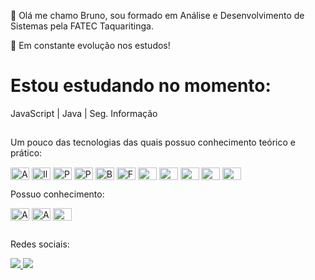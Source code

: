 👋 Olá me chamo Bruno, sou formado em Análise e Desenvolvimento de Sistemas pela FATEC Taquaritinga.

🌱 Em constante evolução nos estudos!


# Estou estudando no momento:

JavaScript | Java | Seg. Informação

##

Um pouco das tecnologias das quais possuo conhecimento teórico e prático:
<div style="display: inline-block">
<img align="center" alt="After" height="20" width="30" src="https://cdn.jsdelivr.net/gh/devicons/devicon@latest/icons/aftereffects/aftereffects-original.svg" />
<img align="center" alt="Illus" height="20" width="30" src="https://cdn.jsdelivr.net/gh/devicons/devicon@latest/icons/illustrator/illustrator-plain.svg" />
<img align="center" alt="Photo" height="20" width="30" src="https://cdn.jsdelivr.net/gh/devicons/devicon@latest/icons/photoshop/photoshop-original.svg" />
<img align="center" alt="Premi" height="20" width="30" src="https://cdn.jsdelivr.net/gh/devicons/devicon@latest/icons/premierepro/premierepro-original.svg" />
<img align="center" alt="Blend" height="20" width="30" src="https://cdn.jsdelivr.net/gh/devicons/devicon@latest/icons/blender/blender-original.svg" />
<img align="center" alt="Figma" height="20" width="30" src="https://cdn.jsdelivr.net/gh/devicons/devicon@latest/icons/figma/figma-original.svg" />
<img align="center" alt="Gimp" height="20" width="30" src="https://cdn.jsdelivr.net/gh/devicons/devicon@latest/icons/gimp/gimp-original.svg" />
<img align="center" alt="Html" height="20" width="30" src="https://cdn.jsdelivr.net/gh/devicons/devicon@latest/icons/html5/html5-original.svg" />
<img align="center" alt="Css" height="20" width="30" src="https://cdn.jsdelivr.net/gh/devicons/devicon@latest/icons/css3/css3-original.svg" />
<img align="center" alt="Git" height="20" width="30" src="https://cdn.jsdelivr.net/gh/devicons/devicon@latest/icons/git/git-original.svg" />
<img align="center" alt="GitH" height="20" width="30" src="https://cdn.jsdelivr.net/gh/devicons/devicon@latest/icons/github/github-original.svg" />

</div>



Possuo conhecimento:
<div style="display: inline-block">
<img align="center" alt="After" height="20" width="30" src="https://cdn.jsdelivr.net/gh/devicons/devicon@latest/icons/docker/docker-original-wordmark.svg" />
<img align="center" alt="After" height="20" width="30" src="https://cdn.jsdelivr.net/gh/devicons/devicon@latest/icons/jenkins/jenkins-original.svg" />
<img align="center" alt="Ubun" height="20" width="30" src="https://cdn.jsdelivr.net/gh/devicons/devicon@latest/icons/ubuntu/ubuntu-original.svg" />
</div>

##
Redes sociais:
<div>
<a href="https://www.instagram.com/brunoh.paula/" target="_blank"> <img src="https://img.shields.io/badge/Instagram-E4405F?style=for-the-badge&logo=instagram&logoColor=white"> </a>
<a href="https://www.linkedin.com/in/bruno-henrique-de-paula-421aab139/" target="_blank"> <img src="https://img.shields.io/badge/LinkedIn-0077B5?style=for-the-badge&logo=linkedin&logoColor=white"> </a>
</div>
